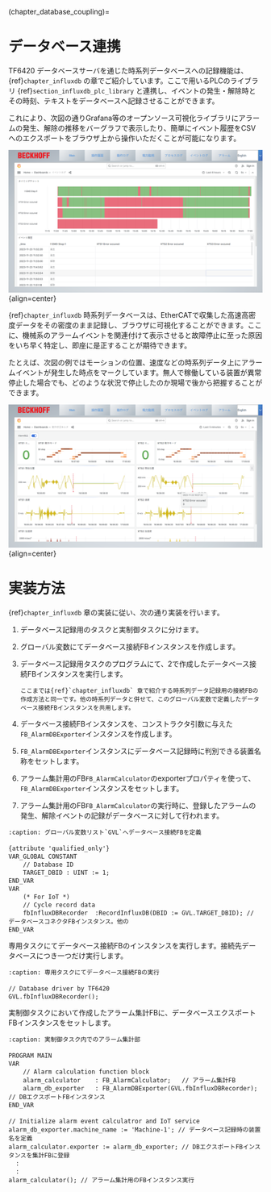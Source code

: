 (chapter_database_coupling)=
# データベース連携

TF6420 データベースサーバを通じた時系列データベースへの記録機能は、{ref}`chapter_influxdb` の章でご紹介しています。ここで用いるPLCのライブラリ {ref}`section_influxdb_plc_library` と連携し、イベントの発生・解除時とその時刻、テキストをデータベースへ記録させることができます。

これにより、次図の通りGrafana等のオープンソース可視化ライブラリにアラームの発生、解除の推移をバーグラフで表示したり、簡単にイベント履歴をCSVへのエクスポートをブラウザ上から操作いただくことが可能になります。

![](../influxdb/assets/alarm_log.png){align=center}

{ref}`chapter_influxdb` 時系列データベースは、EtherCATで収集した高速高密度データをその密度のまま記録し、ブラウザに可視化することができます。ここに、機械系のアラームイベントを関連付けて表示させると故障停止に至った原因をいち早く特定し、即座に是正することが期待できます。

たとえば、次図の例ではモーションの位置、速度などの時系列データ上にアラームイベントが発生した時点をマークしています。無人で稼働している装置が異常停止した場合でも、どのような状況で停止したのか現場で後から把握することができます。

![](../influxdb/assets/xts_log.png){align=center}

# 実装方法

{ref}`chapter_influxdb` 章の実装に従い、次の通り実装を行います。

1. データベース記録用のタスクと実制御タスクに分けます。
2. グローバル変数にてデータベース接続FBインスタンスを作成します。
3. データベース記録用タスクのプログラムにて、2で作成したデータベース接続FBインスタンスを実行します。

	```{note} 
	ここまでは{ref}`chapter_influxdb` 章で紹介する時系列データ記録用の接続FBの作成方法と同一です。他の時系列データと併せて、このグローバル変数で定義したデータベース接続FBインスタンスを共用します。
	```

4. データベース接続FBインスタンスを、コンストラクタ引数に与えた`FB_AlarmDBExporter`インスタンスを作成します。

5. `FB_AlarmDBExporter`インスタンスにデータベース記録時に判別できる装置名称をセットします。

6. アラーム集計用のFB`FB_AlarmCalculator`のexporterプロパティを使って、`FB_AlarmDBExporter`インスタンスをセットします。

7. アラーム集計用のFB`FB_AlarmCalculator`の実行時に、登録したアラームの発生、解除イベントの記録がデータベースに対して行われます。


```{code-block} pascal
:caption: グローバル変数リスト`GVL`へデータベース接続FBを定義

{attribute 'qualified_only'}
VAR_GLOBAL CONSTANT
	// Database ID
	TARGET_DBID : UINT := 1;
END_VAR
VAR
	(* For IoT *)
	// Cycle record data
	fbInfluxDBRecorder	:RecordInfluxDB(DBID := GVL.TARGET_DBID); // データベースコネクタFBインスタンス。他の
END_VAR
```

専用タスクにてデータベース接続FBのインスタンスを実行します。接続先データベースにつき一つだけ実行します。

```{code-block} pascal
:caption: 専用タスクにてデータベース接続FBの実行

// Database driver by TF6420
GVL.fbInfluxDBRecorder();
```

実制御タスクにおいて作成したアラーム集計FBに、データベースエクスポートFBインスタンスをセットします。

```{code-block} pascal
:caption: 実制御タスク内でのアラーム集計部

PROGRAM MAIN
VAR
	// Alarm calculation function block
	alarm_calculator    : FB_AlarmCalculator;	// アラーム集計FB
	alarm_db_exporter   : FB_AlarmDBExporter(GVL.fbInfluxDBRecorder); // DBエクスポートFBインスタンス
END_VAR

// Initialize alarm event calculatror and IoT service
alarm_db_exporter.machine_name := 'Machine-1'; // データベース記録時の装置名を定義
alarm_calculator.exporter := alarm_db_exporter; // DBエクスポートFBインスタンスを集計FBに登録
  :
  :
alarm_calculator(); // アラーム集計用のFBインスタンス実行
```